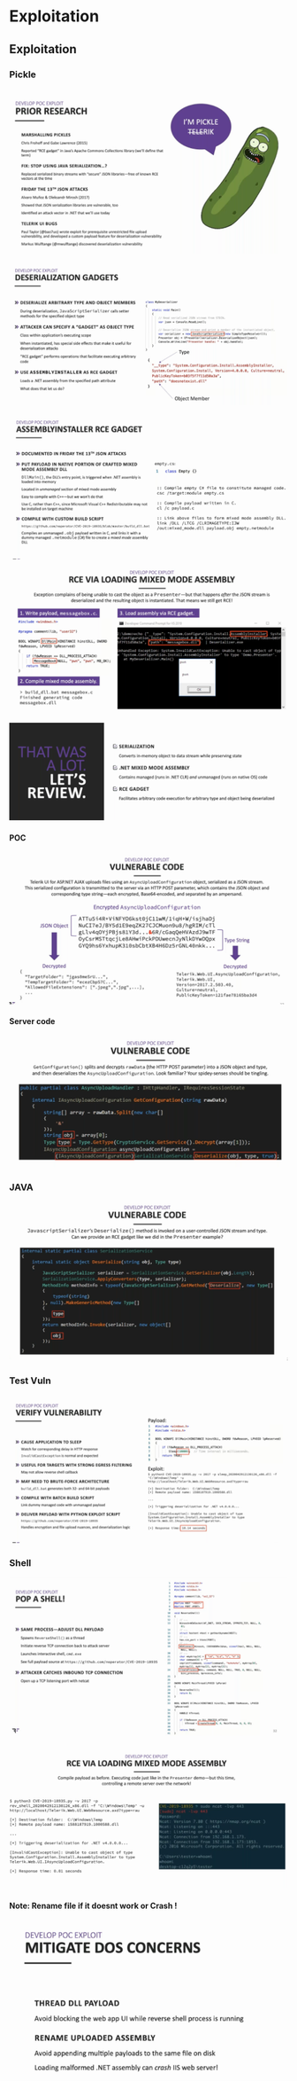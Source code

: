 # Exploitation

## Exploitation

### Pickle

![](../../../../.gitbook/assets/be41fd94c0fd44f3b44b5320cca48088.png)

![](../../../../.gitbook/assets/c449515c60104aa6adb111b1f257e7af.png)

![](../../../../.gitbook/assets/4c46c9173b2147518279856d0f6122ff.png)

![](../../../../.gitbook/assets/cbc1fd13e2f94b318560c468406929ca.png)

![](../../../../.gitbook/assets/617e9ff1b0004b11b9b7c05277c46cf1.png)

#### POC

![](../../../../.gitbook/assets/2da20ef7567e40d89853abf4fb924e4f.png)

#### Server code

![](../../../../.gitbook/assets/933032f31e7941e88221711da50104b7.png)

### JAVA

![](../../../../.gitbook/assets/95a57e11f1db4befa4cdc3c675075da1.png)

### Test Vuln

![](../../../../.gitbook/assets/71c06347530a4245a4a154797ccf71bb.png)

### Shell

![](../../../../.gitbook/assets/64573e5fb46f4d9196fb34db3611fa2e.png)

![](../../../../.gitbook/assets/cda69a16ea9a489b86fe52c007a1035e.png)

#### Note: Rename file if it doesnt work or Crash !

![](../../../../.gitbook/assets/73dca06dedaf4fcf90fa55ebfd9e1281.png)

